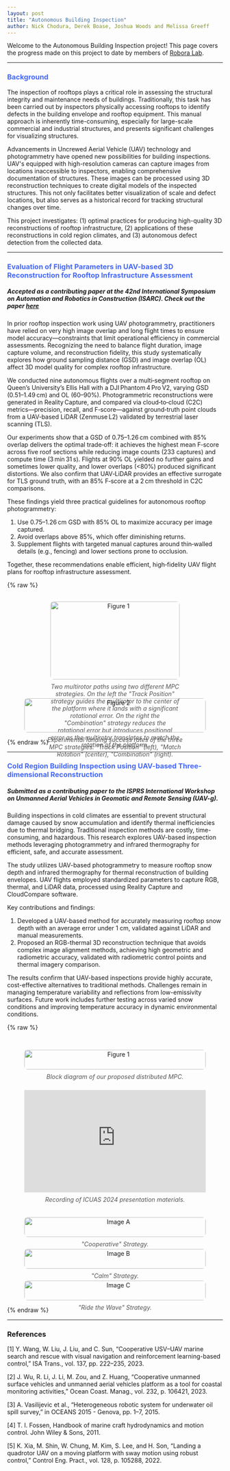 ```yaml
---
layout: post
title: "Autonomous Building Inspection"
author: Nick Chodura, Derek Boase, Joshua Woods and Melissa Greeff
---
```

Welcome to the Autonomous Building Inspection project! This page covers the progress made on this project to date by members of [Robora Lab](https://roboralab.com/).

---
### <span style="color: #4568ff;">Background</span>


The inspection of rooftops plays a critical role in assessing the structural integrity and maintenance needs of buildings. Traditionally, this task has been carried out by inspectors physically accessing rooftops to identify defects in the building envelope and rooftop equipment. This manual approach is inherently time-consuming, especially for large-scale commercial and industrial structures, and presents significant challenges for visualizing structures.

Advancements in Uncrewed Aerial Vehicle (UAV) technology and photogrammetry have opened new possibilities for building inspections. UAV's equipped with high-resolution cameras can capture images from locations inaccessible to inspectors, enabling comprehensive documentation of structures. These images can be processed using 3D reconstruction techniques to create digital models of the inspected structures. This not only facilitates better visualization of scale and defect locations, but also serves as a historical record for tracking structural changes over time.

This project investigates: (1) optimal practices for producing high-quality 3D reconstructions of rooftop infrastructure, (2) applications of these reconstructions in cold region climates, and (3) autonomous defect detection from the collected data.

---
### <span style="color: #4568ff;">Evaluation of Flight Parameters in UAV-based 3D Reconstruction for Rooftop Infrastructure Assessment </span>
##### Accepted as a contributing paper at the 42nd International Symposium on Automation and Robotics in Construction (ISARC). Check out the paper [here](https://arxiv.org/abs/2504.02084)

In prior rooftop inspection work using UAV photogrammetry, practitioners have relied on very high image overlap and long flight times to ensure model accuracy—constraints that limit operational efficiency in commercial assessments. Recognizing the need to balance flight duration, image capture volume, and reconstruction fidelity, this study systematically explores how ground sampling distance (GSD) and image overlap (OL) affect 3D model quality for complex rooftop infrastructure.

We conducted nine autonomous flights over a multi‐segment rooftop on Queen’s University’s Ellis Hall with a DJI Phantom 4 Pro V2, varying GSD (0.51–1.49 cm) and OL (60–90%). Photogrammetric reconstructions were generated in Reality Capture, and compared via cloud‑to‑cloud (C2C) metrics—precision, recall, and F‑score—against ground‑truth point clouds from a UAV‑based LiDAR (Zenmuse L2) validated by terrestrial laser scanning (TLS).

Our experiments show that a GSD of 0.75–1.26 cm combined with 85% overlap delivers the optimal trade‑off: it achieves the highest mean F‑score across five roof sections while reducing image counts (233 captures) and compute time (3 min 31 s). Flights at 90% OL yielded no further gains and sometimes lower quality, and lower overlaps (<80%) produced significant distortions. We also confirm that UAV‑LiDAR provides an effective surrogate for TLS ground truth, with an 85% F‑score at a 2 cm threshold in C2C comparisons.

These findings yield three practical guidelines for autonomous rooftop photogrammetry:

1. Use 0.75–1.26 cm GSD with 85% OL to maximize accuracy per image captured.
2. Avoid overlaps above 85%, which offer diminishing returns.
3. Supplement flights with targeted manual captures around thin‑walled details (e.g., fencing) and lower sections prone to occlusion.

Together, these recommendations enable efficient, high‑fidelity UAV flight plans for rooftop infrastructure assessment.

{% raw %}
<div style="display: flex; justify-content: center; margin: 30px 0;">
  <figure style="text-align: center; width: 60%; margin: 0 auto;">
    <img src="assets/f7.png" alt="Figure 1" style="width: 100%; border-radius: 8px;">
    <figcaption style="width: 100%; margin: 8px auto 0 auto; font-style: italic; color: #555;">
      Two multirotor paths using two different MPC strategies. On the left the "Track Position" strategy guides the multirotor to the center of the platform where it lands with a significant rotational error. On the right the "Combination" strategy reduces the rotational error but introduces positional error as the multirotor translates to match the rotation of the platform.
    </figcaption>
  </figure>
</div>

<div style="display: flex; flex-wrap: wrap; justify-content: space-between;">
<figure style="flex: 1; min-width: 250px; text-align: center;">
  <img src="assets/f8.png" alt="Figure 2" style="width: 100%; border-radius: 8px;">
  <figcaption style="width: 80%; margin: 8px auto 0 auto; font-style: italic; color: #555;">
    Experimental landing success rates of the three MPC strategies. "Track Position" (left), "Match Rotation" (center), "Combination" (right).
  </figcaption>
</figure>
</div>
{% endraw %}

---

### <span style="color: #4568ff;">Cold Region Building Inspection using UAV-based Three-dimensional Reconstruction </span>
##### Submitted as a contributing paper to the ISPRS International Workshop on Unmanned Aerial Vehicles in Geomatic and Remote Sensing (UAV-g).
Building inspections in cold climates are essential to prevent structural damage caused by snow accumulation and identify thermal inefficiencies due to thermal bridging. Traditional inspection methods are costly, time-consuming, and hazardous. This research explores UAV-based inspection methods leveraging photogrammetry and infrared thermography for efficient, safe, and accurate assessment.

The study utilizes UAV-based photogrammetry to measure rooftop snow depth and infrared thermography for thermal reconstruction of building envelopes. UAV flights employed standardized parameters to capture RGB, thermal, and LiDAR data, processed using Reality Capture and CloudCompare software.

Key contributions and findings:
1. Developed a UAV-based method for accurately measuring rooftop snow depth with an average error under 1 cm, validated against LiDAR and manual measurements.
2. Proposed an RGB-thermal 3D reconstruction technique that avoids complex image alignment methods, achieving high geometric and radiometric accuracy, validated with radiometric control points and thermal imagery comparison.

The results confirm that UAV-based inspections provide highly accurate, cost-effective alternatives to traditional methods. Challenges remain in managing temperature variability and reflections from low-emissivity surfaces. Future work includes further testing across varied snow conditions and improving temperature accuracy in dynamic environmental conditions.


{% raw %}
<!-- Top Row: Image + Video Side by Side -->
<div style="display: flex; flex-wrap: wrap; justify-content: space-between; gap: 20px; margin-bottom: 5px; margin-top: 30px;">

  <!-- Figure 1 Image -->
  <figure style="flex: 1; min-width: 300px; text-align: center;">
    <img src="assets/f1_1.png" alt="Figure 1" style="width: 100%; max-width: 100%; border-radius: 8px;">
    <figcaption style="margin-top: 8px; font-style: italic; color: #555;">
      Block diagram of our proposed distributed MPC.
    </figcaption>
  </figure>

  <!-- Embedded YouTube Video -->
  <figure style="flex: 1; min-width: 300px; text-align: center;">
    <div style="position: relative; padding-bottom: 56.25%; height: 0; overflow: hidden;">
      <iframe src="https://www.youtube.com/embed/nBaHKCH9xOY"
              style="position: absolute; top: 0; left: 0; width: 100%; height: 100%;"
              frameborder="0"
              allowfullscreen>
      </iframe>
    </div>
    <figcaption style="margin-top: 8px; font-style: italic; color: #555;">
      Recording of ICUAS 2024 presentation materials.
    </figcaption>
  </figure>

</div>

<!-- Second Row: 3 Figure 1 Images Side-by-Side -->
<div style="display: flex; flex-wrap: wrap; justify-content: space-between;">

  <figure style="flex: 1; min-width: 250px; text-align: center;">
    <img src="assets/f2_1.png" alt="Image A" style="width: 100%; border-radius: 8px;">
    <figcaption style="margin-top: 8px; font-style: italic; color: #555;">
      "Cooperative" Strategy.
    </figcaption>
  </figure>

  <figure style="flex: 1; min-width: 250px; text-align: center;">
    <img src="assets/f3.png" alt="Image B" style="width: 100%; border-radius: 8px;">
    <figcaption style="margin-top: 8px; font-style: italic; color: #555;">
      "Calm" Strategy.
    </figcaption>
  </figure>

  <figure style="flex: 1; min-width: 250px; text-align: center;">
    <img src="assets/f4_1.png" alt="Image C" style="width: 100%; border-radius: 8px;">
    <figcaption style="margin-top: 8px; font-style: italic; color: #555;">
      "Ride the Wave" Strategy.
    </figcaption>
  </figure>

</div>
{% endraw %}

---
### References
[1]	Y. Wang, W. Liu, J. Liu, and C. Sun, “Cooperative USV–UAV marine search and rescue with visual navigation and reinforcement learning-based control,” ISA Trans., vol. 137, pp. 222–235, 2023.

[2]	J. Wu, R. Li, J. Li, M. Zou, and Z. Huang, “Cooperative unmanned surface vehicles and unmanned aerial vehicles platform as a tool for coastal monitoring activities,” Ocean Coast. Manag., vol. 232, p. 106421, 2023.

[3]	A. Vasilijevic et al., “Heterogeneous robotic system for underwater oil spill survey,” in OCEANS 2015 - Genova, pp. 1–7, 2015.

[4]	T. I. Fossen, Handbook of marine craft hydrodynamics and motion control. John Wiley & Sons, 2011.

[5]	K. Xia, M. Shin, W. Chung, M. Kim, S. Lee, and H. Son, “Landing a quadrotor UAV on a moving platform with sway motion using robust control,” Control Eng. Pract., vol. 128, p. 105288, 2022.
